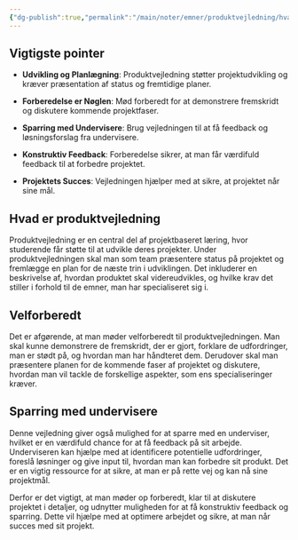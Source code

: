 ```yaml
---
{"dg-publish":true,"permalink":"/main/noter/emner/produktvejledning/hvad-er-produktvejledning/","title":"Hvad Er Produktvejledning","hide":true,"tags":["Systemudvikling","Produktvejledning"],"created":"2024-08-16T11:20:51.580+02:00"}
---
```



## Vigtigste pointer

- **Udvikling og Planlægning**: Produktvejledning støtter projektudvikling og
  kræver præsentation af status og fremtidige planer.

- **Forberedelse er Nøglen**: Mød forberedt for at demonstrere fremskridt og
  diskutere kommende projektfaser.

- **Sparring med Undervisere**: Brug vejledningen til at få feedback og
  løsningsforslag fra undervisere.

- **Konstruktiv Feedback**: Forberedelse sikrer, at man får værdifuld feedback
  til at forbedre projektet.

- **Projektets Succes**: Vejledningen hjælper med at sikre, at projektet når
  sine mål.

## Hvad er produktvejledning

Produktvejledning er en central del af projektbaseret læring, hvor studerende
får støtte til at udvikle deres projekter. Under produktvejledningen skal
man som team præsentere status på projektet og fremlægge en plan for de
næste trin i udviklingen. Det inkluderer en beskrivelse af, hvordan produktet
skal videreudvikles, og hvilke krav det stiller i forhold til de emner,
man har specialiseret sig i.

## Velforberedt

Det er afgørende, at man møder velforberedt til produktvejledningen. Man skal
kunne demonstrere de fremskridt, der er gjort, forklare de udfordringer, man
er stødt på, og hvordan man har håndteret dem. Derudover skal man præsentere
planen for de kommende faser af projektet og diskutere, hvordan man vil tackle
de forskellige aspekter, som ens specialiseringer kræver.

## Sparring med undervisere

Denne vejledning giver også mulighed for at sparre med en underviser, hvilket
er en værdifuld chance for at få feedback på sit arbejde. Underviseren kan
hjælpe med at identificere potentielle udfordringer, foreslå løsninger og give
input til, hvordan man kan forbedre sit produkt. Det er en vigtig ressource
for at sikre, at man er på rette vej og kan nå sine projektmål.

Derfor er det vigtigt, at man møder op forberedt, klar til at diskutere
projektet i detaljer, og udnytter muligheden for at få konstruktiv
feedback og sparring. Dette vil hjælpe med at optimere arbejdet og sikre,
at man når succes med sit projekt.
